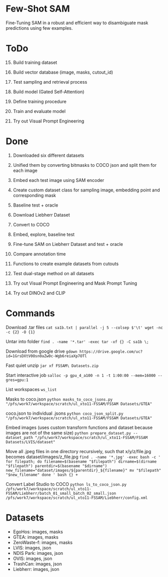 # Few-Shot SAM

Fine-Tuning SAM in a robust and efficient way to disambiguate mask predictions using few examples.

# ToDo

15. Build training dataset
16. Build vector database (image, masks, cutout_id)
17. Test sampling and retrieval process

18. Build model (Gated Self-Attention)
19. Define training procedure
20. Train and evaluate model

23. Try out Visual Prompt Engineering

# Done

1. Downloaded six different datasets
2. Unified them by converting bitmasks to COCO json and split them for each image
3. Embed each test image using SAM encoder
4. Create custom dataset class for sampling image, embedding point and corresponding mask
5. Baseline test + oracle

6. Download Liebherr Dataset
7. Convert to COCO
8. Embed, explore, baseline test
9. Fine-tune SAM on Liebherr Dataset and test + oracle
10. Compare annotation time

11. Functions to create example datasets from cutouts
12. Test dual-stage method on all datasets
13. Try out Visual Prompt Engineering and Mask Prompt Tuning
14. Try out DINOv2 and CLIP


# Commands

Download .tar files
`cat sa1b.txt | parallel -j 5 --colsep $'\t' wget -nc -c {2} -O {1}`

Untar into folder
`find . -name '*.tar' -exec tar -xf {} -C sa1b \;`

Download from google drive
`gdown https://drive.google.com/uc?id=1GrsDXtV0Osn0aZw0c-Wgb6reiaXp7OTl`

Fast quiet unzip
`jar xf FSSAM\ Datasets.zip`

Start interactive job
`salloc -p gpu_4_a100 -n 1 -t 1:00:00 --mem=16000 --gres=gpu:1`

List workspaces
`ws_list`

Masks to coco.json
`python masks_to_coco_jsons.py "/pfs/work7/workspace/scratch/ul_xto11-FSSAM/FSSAM Datasets/GTEA"`

coco.json to individual .jsons
`python coco_json_split.py "/pfs/work7/workspace/scratch/ul_xto11-FSSAM/FSSAM Datasets/GTEA"`

Embed images (uses custom transform functions and dataset because images are not of the same size)
`python prepare_dataset.py --dataset_path "/pfs/work7/workspace/scratch/ul_xto11-FSSAM/FSSAM Datasets/LVIS/dataset"`

Move all .jpeg files in one directory recursively, such that x/y/z/file.jpg becomes dataset/images/z_file.jpg
`find . -name '*.jpg' -exec bash -c '
    for filepath; do
        filename=$(basename "$filepath")
        dirname=$(dirname "$filepath")
        parentdir=$(basename "$dirname")
        new_filename="dataset/images/${parentdir}_${filename}"
        mv "$filepath" "$new_filename"
    done
' bash {} +`

Convert Label Studio to COCO
`python ls_to_coco_json.py /pfs/work7/workspace/scratch/ul_xto11-FSSAM/Liebherr/batch_01_small_batch_02_small.json /pfs/work7/workspace/scratch/ul_xto11-FSSAM/Liebherr/config.xml`

# Datasets

- EgoHos: images, masks
- GTEA: images, masks
- ZeroWaste-f: images, masks
- LVIS: images, json
- NDIS Park: images, json
- OVIS: images, json
- TrashCan: images, json
- Liebherr: images, json